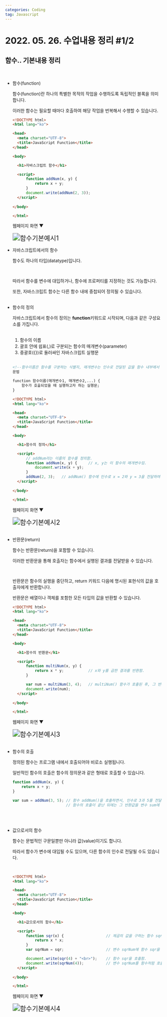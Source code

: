 ```yaml
---
categories: Coding	
tag: Javascript
---
```




# 2022. 05. 26. 수업내용 정리 #1/2

## 함수.. 기본내용 정리

<br>

+ 함수(function)

  함수(function)란 하나의 특별한 목적의 작업을 수행하도록 독립적인 블록을 의미합니다.<br>

  이러한 함수는 필요할 때마다 호출하여 해당 작업을 번복해서 수행할 수 있습니다.<br>

  ```html
  <!DOCTYPE html>
  <html lang="ko">
  
  <head>
  	<meta charset="UTF-8">
  	<title>JavaScript Function</title>
  </head>
  
  <body>
  
  	<h1>자바스크립트 함수</h1>
  
  	<script>
  		function addNum(x, y) {
  			return x + y;
  		}
  		document.write(addNum(2, 3));
  	</script>
  	
  </body>
  
  </html>
  ```

  웹페이지 화면 ▼

  <img src="../../images/2022-05-28-class15(함수)/함수기본예시1.png" alt="함수기본예시1" style="zoom:150%;" />

  <br>

+ 자바스크립트에서의 함수

  함수도 하나의 타입(datatype)입니다.<br>

  <br>

  따라서 함수를 변수에 대입하거나, 함수에 프로퍼티를 지정하는 것도 가능합니다.<br>

  또한, 자바스크립트 함수는 다른 함수 내에 중첩되어 정의될 수 있습니다.<br><br>

+ 함수의 정의

  자바스크립트에서 함수의 정의는 **function**키워드로 시작되며, 다음과 같은 구성요소를 가집니다.<br>

  <br>

  1. 함수의 이름
  2. 괄호 안에 쉽표(,)로 구분되는 함수의 매개변수(parameter)
  3. 중괄호({})로 둘러싸인 자바스크립트 실행문<br><br>

  ```html
  <!--함수이름은 함수를 구분하는 식별자, 매개변수는 인수로 전달된 값을 함수 내부에서 사용할 수 있도록 해주는 변수-->
  문법
  
  function 함수이름(매개변수1, 매개변수2,...) { 
      함수가 호출되었을 때 실행하고자 하는 실행문;
  }
  ```
  
  ```html
  <!DOCTYPE html>
  <html lang="ko">
  
  <head>
  	<meta charset="UTF-8">
  	<title>JavaScript Function</title>
  </head>
  
  <body>
  
  	<h1>함수의 정의</h1>
  
  	<script>
  		// addNum라는 이름의 함수를 정의함.
  		function addNum(x, y) {		// x, y는 이 함수의 매개변수임.
  			document.write(x + y);
  		}
  		addNum(2, 3);	// addNum() 함수에 인수로 x = 2와 y = 3을 전달하여 호출함. 
  	</script>
  	
  </body>
  
  </html>
  ```
  
  웹페이지 화면 ▼
  
  <img src="../../images/2022-05-28-class15(함수)/함수기본예시2.png" alt="함수기본예시2" style="zoom: 150%;" />
  
  <br>
  
  <br>
  
+ 반환문(return)

  함수는 반환문(return)을 포함할 수 있습니다.<br>

  이러한 반환문을 통해 호출자는 함수에서 실행된 결과를 전달받을 수 있습니다.<br>

  <br>

  반환문은 함수의 실행을 중단하고, return 키워드 다음에 명시된 표현식의 값을 호출자에게 반환합니다.<br>

  반환문은 배열이나 객체를 포함한 모든 타입의 값을 반환할 수 있습니다.<br>

  ```html
  <!DOCTYPE html>
  <html lang="ko">
  
  <head>
  	<meta charset="UTF-8">
  	<title>JavaScript Function</title>
  </head>
  
  <body>
  
  	<h1>함수의 반환문</h1>
  
  	<script>
  		function multiNum(x, y) {
  			return x * y;			// x와 y를 곱한 결과를 반환함.
  		}
  
  		var num = multiNum(3, 4);	// multiNum() 함수가 호출된 후, 그 반환 값이 변수 num에 저장됨.
  		document.write(num);
  	</script>
  	
  </body>
  
  </html>
  ```

  웹페이지 화면 ▼

  <img src="../../images/2022-05-28-class15(함수)/함수기본예시3.png" alt="함수기본예시3" style="zoom:150%;" />

  <br>

  <br>

+ 함수의 호출

  정의된 함수는 프로그램 내에서 호출되어야 비로소 실행됩니다.<br>

  일반적인 함수의 호출은 함수의 정의문과 같은 형태로 호출할 수 있습니다.<br>

  ```javascript
  function addNum(x, y) {
      return x + y;
  }
  ```

  ```javascript
  var sum = addNum(3, 5); // 함수 addNum()을 호출하면서, 인수로 3과 5를 전달합니다.
                          // 함수의 호출이 끝난 뒤에는 그 반환값을 변수 sum에 대입합니다.
  ```

  <br><br>

+ 값으로서의 함수

  함수는 문법적인 구문일뿐만 아니라 값(value)이기도 합니다.<br>

  따라서 함수가 변수에 대입될 수도 있으며, 다른 함수의 인수로 전달될 수도 있습니다.<br>

  <br>

  ```html
  <!DOCTYPE html>
  <html lang="ko">
  
  <head>
  	<meta charset="UTF-8">
  	<title>JavaScript Function</title>
  </head>
  
  <body>
  
  	<h1>값으로서의 함수</h1>
  
  	<script>
  		function sqr(x) { 					// 제곱의 값을 구하는 함수 sqr를 정의함.
  			return x * x;
  		}
  		var sqrNum = sqr; 					// 변수 sqrNum에 함수 sqr을 할당함.
  
  		document.write(sqr(4) + "<br>");	// 함수 sqr을 호출함.
  		document.write(sqrNum(4));			// 변수 sqrNum를 함수처럼 호출함.
  	</script>
  	
  </body>
  
  </html>
  ```

  웹페이지 화면 ▼

  <img src="../../images/2022-05-28-class15(함수)/함수기본예시4.png" alt="함수기본예시4" style="zoom:150%;" />